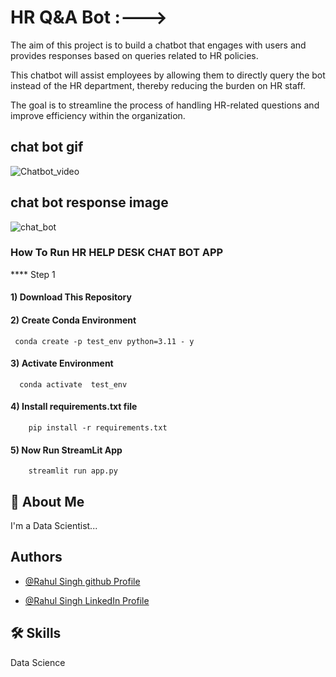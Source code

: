 
# HR Q&A Bot :--->

The aim of this project is to build a chatbot that engages with users and provides responses based on queries related to HR policies.

This chatbot will assist employees by allowing them to directly query the bot instead of the HR department, thereby reducing the burden on HR staff.

The goal is to streamline the process of handling HR-related questions and improve efficiency within the organization.


## chat bot gif

![Chatbot_video](https://github.com/rahulsingh04/hr_help_desk_chabot/assets/60429775/07b01f92-a315-4a62-a032-aed604c9144b)

## chat bot response image

![chat_bot](https://github.com/rahulsingh04/hr_help_desk_chabot/assets/60429775/7883aa6a-23b2-4aaa-8ee2-f2625dcfd750)


### How To Run HR HELP DESK CHAT BOT  APP 

**** Step 1

#### 1) Download This Repository 
#### 2) Create Conda Environment
     conda create -p test_env python=3.11 - y 

#### 3)  Activate Environment 
      conda activate  test_env

#### 4)  Install requirements.txt file 
        pip install -r requirements.txt

#### 5) Now Run StreamLit App
        streamlit run app.py



## 🚀 About Me
I'm a Data Scientist...


## Authors

- [@Rahul Singh github Profile](https://github.com/rahulsingh04)

- [@Rahul Singh LinkedIn Profile](https://www.linkedin.com/in/rahul-singh-530b541a2/)


## 🛠 Skills
Data Science

